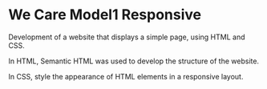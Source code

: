 # We Care Model1 Responsive

Development of a website that displays a simple page, using HTML and CSS.

In HTML, Semantic HTML was used to develop the structure of the website.

In CSS, style the appearance of HTML elements in a responsive layout.
